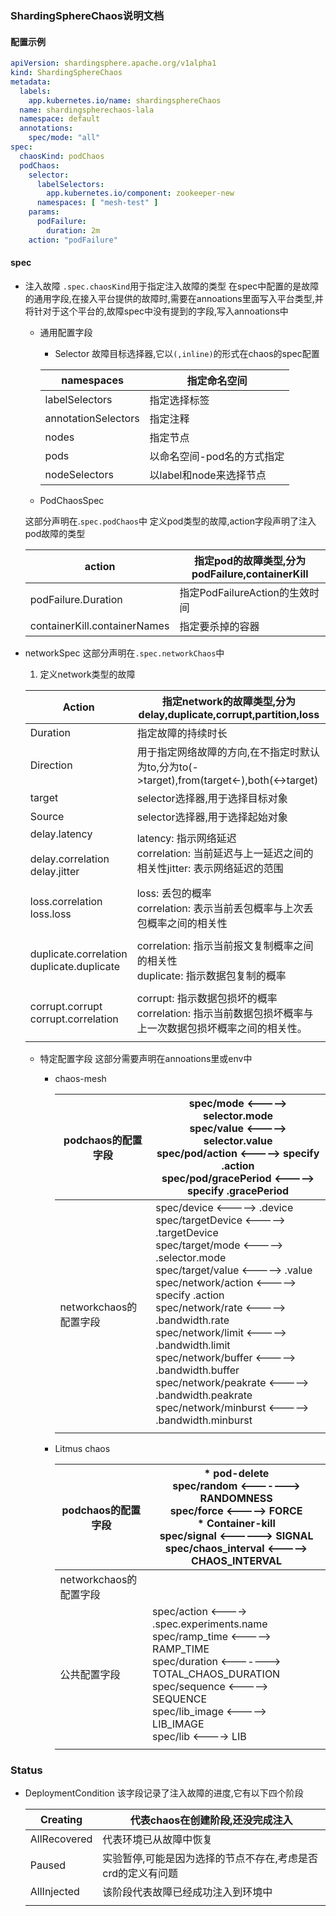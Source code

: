 ### ShardingSphereChaos说明文档

#### 配置示例

```yaml
apiVersion: shardingsphere.apache.org/v1alpha1
kind: ShardingSphereChaos
metadata:
  labels:
    app.kubernetes.io/name: shardingsphereChaos
  name: shardingspherechaos-lala
  namespace: default
  annotations:
    spec/mode: "all"
spec:
  chaosKind: podChaos
  podChaos:
    selector:
      labelSelectors:
        app.kubernetes.io/component: zookeeper-new
      namespaces: [ "mesh-test" ]
    params:
      podFailure:
        duration: 2m
    action: "podFailure"
```

#### spec

* 注入故障
  `.spec.chaosKind`用于指定注入故障的类型
  在spec中配置的是故障的通用字段,在接入平台提供的故障时,需要在annoations里面写入平台类型,并将针对于这个平台的,故障spec中没有提到的字段,写入annoations中

    * 通用配置字段

        * Selector
          故障目标选择器,它以`(,inline)`的形式在chaos的spec配置


      | namespaces          | 指定命名空间               |
      | --------------------- | ---------------------------- |
      | labelSelectors      | 指定选择标签               |
      | annotationSelectors | 指定注释                   |
      | nodes               | 指定节点                   |
      | pods                | 以命名空间-pod名的方式指定 |
      | nodeSelectors       | 以label和node来选择节点    |
    * PodChaosSpec

    这部分声明在.`spec.podChaos`中
    定义pod类型的故障,action字段声明了注入pod故障的类型


    | action                       | 指定pod的故障类型,分为podFailure,containerKill |
    | ------------------------------ | ------------------------------------------------ |
    | podFailure.Duration          | 指定PodFailureAction的生效时间                 |
    | containerKill.containerNames | 指定要杀掉的容器                               |
* networkSpec
  这部分声明在`.spec.networkChaos`中

    1. 定义network类型的故障


    | Action                                                       | 指定network的故障类型,分为delay,duplicate,corrupt,partition,loss                                            |
    | -------------------------------------------------------------- | ------------------------------------------------------------------------------------------------------------- |
    | Duration                                                     | 指定故障的持续时长                                                                                          |
    | Direction                                                    | 用于指定网络故障的方向,在不指定时默认为to,分为to(->target),from(target<-),both(<->target)                   |
    | target                                                       | selector选择器,用于选择目标对象                                                                             |
    | Source                                                       | selector选择器,用于选择起始对象                                                                             |
    | delay.latency<br /><br />delay.correlation<br />delay.jitter | latency: 指示网络延迟<br />correlation: 当前延迟与上一延迟之间的相关性jitter: 表示网络延迟的范围<br />      |
    |                                                              |                                                                                                             |
    | loss.correlation<br />loss.loss                              | loss: 丢包的概率<br />correlation: 表示当前丢包概率与上次丢包概率之间的相关性                               |
    |                                                              |                                                                                                             |
    | duplicate.correlation<br />duplicate.duplicate               | correlation: 指示当前报文复制概率之间的相关性<br />duplicate: 指示数据包复制的概率                          |
    |                                                              |                                                                                                             |
    | corrupt.corrupt<br />corrupt.correlation                     | corrupt: 指示数据包损坏的概率<br />correlation:  指示当前数据包损坏概率与上一次数据包损坏概率之间的相关性。 |
    |                                                              |                                                                                                             |

    * 特定配置字段
      这部分需要声明在annoations里或env中

      * chaos-mesh


        | podchaos的配置字段<br/>     | spec/mode   <----->      selector.mode<br />spec/value    <----->       selector.value<br />spec/pod/action <----->   specify .action<br />spec/pod/gracePeriod     <-----> specify .gracePeriod                                                                                                                                                                                                                                                                               |
        | ----------------------------- | -------------------------------------------------------------------------------------------------------------------------------------------------------------------------------------------------------------------------------------------------------------------------------------------------------------------------------------------------------------------------------------------------------------------------------------------------------------------------------- |
        | networkchaos的配置字段<br/> | spec/device  <-----> .device<br />spec/targetDevice <-----> .targetDevice<br />spec/target/mode <-----> .selector.mode<br />spec/target/value <-----> .value<br />spec/network/action <-----> specify .action<br />spec/network/rate <-----> .bandwidth.rate<br />spec/network/limit <-----> .bandwidth.limit<br />spec/network/buffer <-----> .bandwidth.buffer<br />spec/network/peakrate <-----> .bandwidth.peakrate<br />spec/network/minburst <-----> .bandwidth.minburst |
        |                             |                                                                                                                                                                                                                                                                                                                                                                                                                                                                                |
      * Litmus chaos


        | podchaos的配置字段     | * pod-delete<br />spec/random  <-------> RANDOMNESS  <br />spec/force <-----> FORCE<br />* Container-kill  <br />spec/signal <------> SIGNAL  <br />spec/chaos_interval <-----> CHAOS_INTERVAL                                       |
        | ------------------------ | -------------------------------------------------------------------------------------------------------------------------------------------------------------------------------------------------------------------------------------- |
        | networkchaos的配置字段 | <br/>                                                                                                                                                                                                                                |
        | 公共配置字段           | spec/action <----> .spec.experiments.name<br />spec/ramp_time <-----> RAMP_TIME<br />spec/duration <-------> TOTAL_CHAOS_DURATION<br />spec/sequence <-----> SEQUENCE<br />spec/lib_image <-----> LIB_IMAGE<br />spec/lib <----> LIB |
        |                        |                                                                                                                                                                                                                                      |

### Status


* DeploymentCondition
  该字段记录了注入故障的进度,它有以下四个阶段


    | Creating     | 代表chaos在创建阶段,还没完成注入                            |
    | -------------- | ------------------------------------------------------------- |
    | AllRecovered | 代表环境已从故障中恢复                                      |
    | Paused       | 实验暂停,可能是因为选择的节点不存在,考虑是否crd的定义有问题     |
    | AllInjected  | 该阶段代表故障已经成功注入到环境中                           |
    |              |                                                          |
